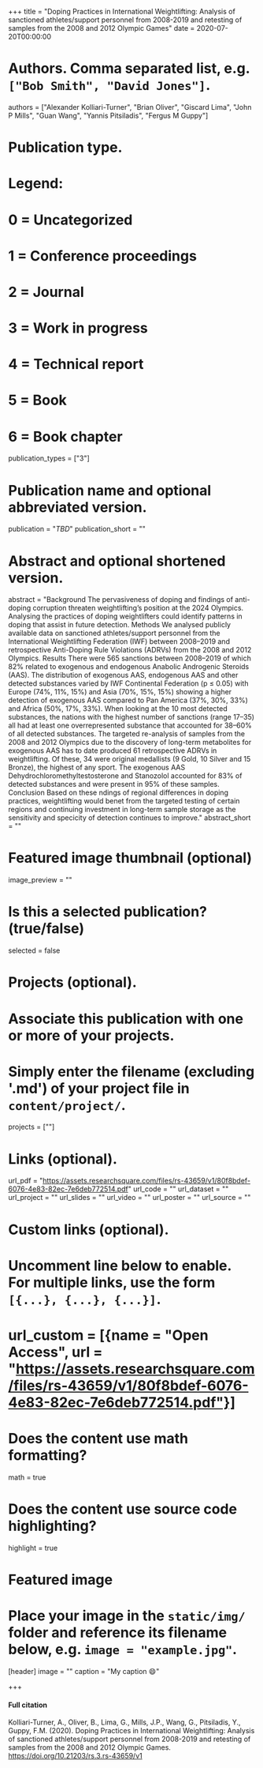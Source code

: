 +++
title = "Doping Practices in International Weightlifting: Analysis of sanctioned athletes/support personnel from 2008-2019 and retesting of samples from the 2008 and 2012 Olympic Games"
date = 2020-07-20T00:00:00

# Authors. Comma separated list, e.g. `["Bob Smith", "David Jones"]`.
authors = ["Alexander Kolliari-Turner", "Brian Oliver", "Giscard Lima", "John P Mills", "Guan Wang", "Yannis Pitsiladis", "Fergus M Guppy"]

# Publication type.
# Legend:
# 0 = Uncategorized
# 1 = Conference proceedings
# 2 = Journal
# 3 = Work in progress
# 4 = Technical report
# 5 = Book
# 6 = Book chapter
publication_types = ["3"]

# Publication name and optional abbreviated version.
publication = "*TBD*"
publication_short = ""

# Abstract and optional shortened version.
abstract = "Background The pervasiveness of doping and  findings of anti-doping corruption threaten weightlifting’s position at the 2024 Olympics. Analysing the practices of doping weightlifters could identify patterns in doping that assist in future detection.
Methods We analysed publicly available data on sanctioned athletes/support personnel from the International Weightlifting Federation (IWF) between 2008–2019 and retrospective Anti-Doping Rule Violations (ADRVs) from the 2008 and 2012 Olympics.
Results There were 565 sanctions between 2008–2019 of which 82% related to exogenous and endogenous Anabolic Androgenic Steroids (AAS). The distribution of exogenous AAS, endogenous AAS and other detected substances varied by IWF Continental Federation (p ≤ 0.05) with Europe (74%, 11%, 15%) and Asia (70%, 15%, 15%) showing a higher detection of exogenous AAS compared to Pan America (37%, 30%, 33%) and Africa (50%, 17%, 33%). When looking at the 10 most detected substances, the nations with the highest number of sanctions (range 17–35) all had at least one overrepresented substance that accounted for 38–60% of all detected substances. The targeted re-analysis of samples from the 2008 and 2012 Olympics due to the discovery of long-term metabolites for exogenous AAS has to date produced 61 retrospective ADRVs in weightlifting. Of these, 34 were original medallists (9 Gold, 10 Silver and 15 Bronze), the highest of any sport. The exogenous AAS Dehydrochloromethyltestosterone and Stanozolol accounted for 83% of detected substances and were present in 95% of these samples.
Conclusion Based on these  ndings of regional differences in doping practices, weightlifting would bene t from the targeted testing of certain regions and continuing investment in long-term sample storage as the sensitivity and speci city of detection continues to improve."
abstract_short = ""

# Featured image thumbnail (optional)
image_preview = ""

# Is this a selected publication? (true/false)
selected = false

# Projects (optional).
#   Associate this publication with one or more of your projects.
#   Simply enter the filename (excluding '.md') of your project file in `content/project/`.
   projects = [""]

# Links (optional).
url_pdf = "https://assets.researchsquare.com/files/rs-43659/v1/80f8bdef-6076-4e83-82ec-7e6deb772514.pdf"
url_code = ""
url_dataset = ""
url_project = ""
url_slides = ""
url_video = ""
url_poster = ""
url_source = ""

# Custom links (optional).
#   Uncomment line below to enable. For multiple links, use the form `[{...}, {...}, {...}]`.
#   url_custom = [{name = "Open Access", url = "https://assets.researchsquare.com/files/rs-43659/v1/80f8bdef-6076-4e83-82ec-7e6deb772514.pdf"}]

# Does the content use math formatting?
math = true

# Does the content use source code highlighting?
highlight = true

# Featured image
# Place your image in the `static/img/` folder and reference its filename below, e.g. `image = "example.jpg"`.
[header]
image = ""
caption = "My caption :smile:"

+++

#### Full citation
Kolliari-Turner, A., Oliver, B., Lima, G., Mills, J.P., Wang, G., Pitsiladis, Y., Guppy, F.M. (2020). Doping Practices in International Weightlifting: Analysis of sanctioned athletes/support personnel from 2008-2019 and retesting of samples from the 2008 and 2012 Olympic Games. https://doi.org/10.21203/rs.3.rs-43659/v1
